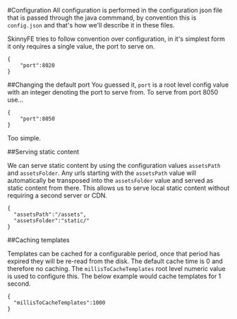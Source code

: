 #Configuration
All configuration is performed in the configuration json file that is passed through the java commmand, by convention
this is `config.json` and that's how we'll describe it in these files.

SkinnyFE tries to follow convention over configuration, in it's simplest form it only requires a single value, the port
to serve on.

```
{
    "port":8020
}
```

##Changing the default port
You guessed it, `port` is a root level config value with an integer denoting the port to serve from.  To serve from port
8050 use...

```
{
    "port":8050
}
```
Too simple.


##Serving static content

We can serve static content by using the configuration values `assetsPath` and `assetsFolder`.  Any urls starting with the
`assetsPath` value will automatically be transposed into the `assetsFolder` value and served as static content from there.
This allows us to serve local static content without requiring a second server or CDN.
```
{
  "assetsPath":"/assets",
  "assetsFolder":"static/"
}
```

##Caching templates

Templates can be cached for a configurable period, once that period has expired they will be re-read from the disk.
The default cache time is 0 and therefore no caching.  The `millisToCacheTemplates` root level numeric value is
used to configure this.  The below example would cache templates for 1 second.
```
{
  "millisToCacheTemplates":1000
}
```